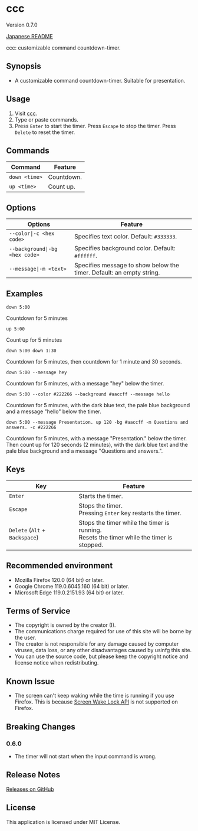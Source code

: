 # ccc

Version 0.7.0

[Japanese README](README.ja.md)

ccc: customizable command countdown-timer.

## Synopsis

- A customizable command countdown-timer. Suitable for presentation.

## Usage

1. Visit [ccc](https://taidalog.github.io/ccc/).
1. Type or paste commands.
1. Press `Enter` to start the timer. Press `Escape` to stop the timer. Press `Delete` to reset the timer.

## Commands

| Command       | Feature    |
| ------------- | ---------- |
| `down <time>` | Countdown. |
| `up <time>`   | Count up.  |

## Options

| Options                        | Feature                                                              |
| ------------------------------ | -------------------------------------------------------------------- |
| `--color\|-c <hex code>`       | Specifies text color. Default: `#333333`.                            |
| `--background\|-bg <hex code>` | Specifies background color. Default: `#ffffff`.                      |
| `--message\|-m <text>`         | Specifies message to show below the timer. Default: an empty string. |

## Examples

```
down 5:00
```

Countdown for 5 minutes

```
up 5:00
```

Count up for 5 minutes

```
down 5:00 down 1:30
```

Countdown for 5 minutes, then countdown for 1 minute and 30 seconds.

```
down 5:00 --message hey
```

Countdown for 5 minutes, with a message "hey" below the timer.

```
down 5:00 --color #222266 --background #aaccff --message hello
```

Countdown for 5 minutes, with the dark blue text, the pale blue background and a message "hello" below the timer.

```
down 5:00 --message Presentation. up 120 -bg #aaccff -m Questions and answers. -c #222266
```

Countdown for 5 minutes, with a message "Presentation." below the timer. Then count up for 120 seconds (2 minutes), with the dark blue text and the pale blue background and a message "Questions and answers.".

## Keys

| Key                            | Feature                                                                                     |
| ------------------------------ | ------------------------------------------------------------------------------------------- |
| `Enter`                        | Starts the timer.                                                                           |
| `Escape`                       | Stops the timer.<br>Pressing `Enter` key restarts the timer.                                |
| `Delete` (`Alt` + `Backspace`) | Stops the timer while the timer is running.<br>Resets the timer while the timer is stopped. |

## Recommended environment

- Mozilla Firefox 120.0 (64 bit) or later.
- Google Chrome 119.0.6045.160 (64 bit) or later.
- Microsoft Edge 119.0.2151.93 (64 bit) or later.

## Terms of Service

- The copyright is owned by the creator (I).
- The communications charge required for use of this site will be borne by the user.
- The creator is not responsible for any damage caused by computer viruses, data loss, or any other disadvantages caused by usinfg this site.
- You can use the source code, but please keep the copyright notice and license notice when redistributing.

## Known Issue

- The screen can't keep waking while the time is running if you use Firefox. This is because [Screen Wake Lock API](https://developer.mozilla.org/en-US/docs/Web/API/Screen_Wake_Lock_API) is not supported on Firefox.

## Breaking Changes

### 0.6.0

- The timer will not start when the input command is wrong.

## Release Notes

[Releases on GitHub](https://github.com/taidalog/ccc/releases)

## License

This application is licensed under MIT License.
